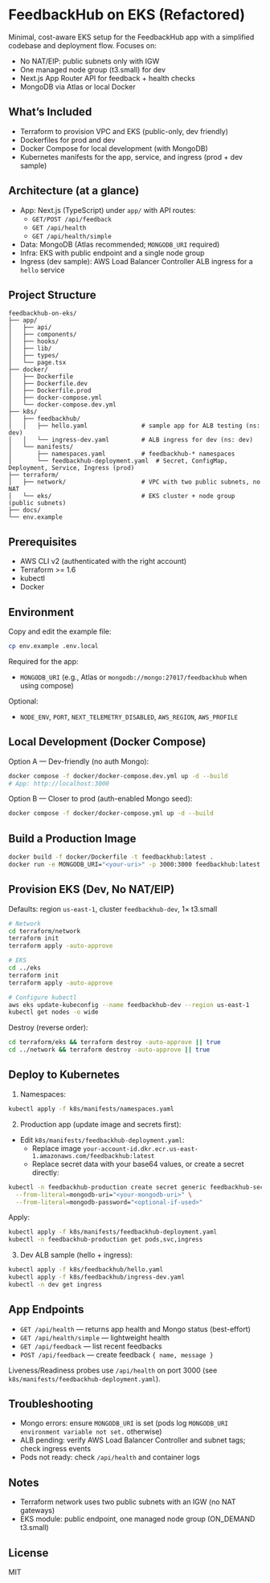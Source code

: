 # FeedbackHub on EKS (Refactored)

Minimal, cost-aware EKS setup for the FeedbackHub app with a simplified codebase and deployment flow. Focuses on:

- No NAT/EIP: public subnets only with IGW
- One managed node group (t3.small) for dev
- Next.js App Router API for feedback + health checks
- MongoDB via Atlas or local Docker

## What’s Included

- Terraform to provision VPC and EKS (public-only, dev friendly)
- Dockerfiles for prod and dev
- Docker Compose for local development (with MongoDB)
- Kubernetes manifests for the app, service, and ingress (prod + dev sample)

## Architecture (at a glance)

- App: Next.js (TypeScript) under `app/` with API routes:
  - `GET/POST /api/feedback`
  - `GET /api/health`
  - `GET /api/health/simple`
- Data: MongoDB (Atlas recommended; `MONGODB_URI` required)
- Infra: EKS with public endpoint and a single node group
- Ingress (dev sample): AWS Load Balancer Controller ALB ingress for a `hello` service

## Project Structure

```
feedbackhub-on-eks/
├── app/
│   ├── api/
│   ├── components/
│   ├── hooks/
│   ├── lib/
│   ├── types/
│   └── page.tsx
├── docker/
│   ├── Dockerfile
│   ├── Dockerfile.dev
│   ├── Dockerfile.prod
│   ├── docker-compose.yml
│   └── docker-compose.dev.yml
├── k8s/
│   ├── feedbackhub/
│   │   ├── hello.yaml               # sample app for ALB testing (ns: dev)
│   │   └── ingress-dev.yaml         # ALB ingress for dev (ns: dev)
│   └── manifests/
│       ├── namespaces.yaml          # feedbackhub-* namespaces
│       └── feedbackhub-deployment.yaml  # Secret, ConfigMap, Deployment, Service, Ingress (prod)
├── terraform/
│   ├── network/                     # VPC with two public subnets, no NAT
│   └── eks/                         # EKS cluster + node group (public subnets)
├── docs/
└── env.example
```

## Prerequisites

- AWS CLI v2 (authenticated with the right account)
- Terraform >= 1.6
- kubectl
- Docker

## Environment

Copy and edit the example file:

```bash
cp env.example .env.local
```

Required for the app:

- `MONGODB_URI` (e.g., Atlas or `mongodb://mongo:27017/feedbackhub` when using compose)

Optional:

- `NODE_ENV`, `PORT`, `NEXT_TELEMETRY_DISABLED`, `AWS_REGION`, `AWS_PROFILE`

## Local Development (Docker Compose)

Option A — Dev-friendly (no auth Mongo):

```bash
docker compose -f docker/docker-compose.dev.yml up -d --build
# App: http://localhost:3000
```

Option B — Closer to prod (auth-enabled Mongo seed):

```bash
docker compose -f docker/docker-compose.yml up -d --build
```

## Build a Production Image

```bash
docker build -f docker/Dockerfile -t feedbackhub:latest .
docker run -e MONGODB_URI="<your-uri>" -p 3000:3000 feedbackhub:latest
```

## Provision EKS (Dev, No NAT/EIP)

Defaults: region `us-east-1`, cluster `feedbackhub-dev`, 1× t3.small

```bash
# Network
cd terraform/network
terraform init
terraform apply -auto-approve

# EKS
cd ../eks
terraform init
terraform apply -auto-approve

# Configure kubectl
aws eks update-kubeconfig --name feedbackhub-dev --region us-east-1
kubectl get nodes -o wide
```

Destroy (reverse order):

```bash
cd terraform/eks && terraform destroy -auto-approve || true
cd ../network && terraform destroy -auto-approve || true
```

## Deploy to Kubernetes

1) Namespaces:

```bash
kubectl apply -f k8s/manifests/namespaces.yaml
```

2) Production app (update image and secrets first):

- Edit `k8s/manifests/feedbackhub-deployment.yaml`:
  - Replace image `your-account-id.dkr.ecr.us-east-1.amazonaws.com/feedbackhub:latest`
  - Replace secret data with your base64 values, or create a secret directly:

```bash
kubectl -n feedbackhub-production create secret generic feedbackhub-secrets \
  --from-literal=mongodb-uri="<your-mongodb-uri>" \
  --from-literal=mongodb-password="<optional-if-used>"
```

Apply:

```bash
kubectl apply -f k8s/manifests/feedbackhub-deployment.yaml
kubectl -n feedbackhub-production get pods,svc,ingress
```

3) Dev ALB sample (hello + ingress):

```bash
kubectl apply -f k8s/feedbackhub/hello.yaml
kubectl apply -f k8s/feedbackhub/ingress-dev.yaml
kubectl -n dev get ingress
```

## App Endpoints

- `GET /api/health` — returns app health and Mongo status (best-effort)
- `GET /api/health/simple` — lightweight health
- `GET /api/feedback` — list recent feedbacks
- `POST /api/feedback` — create feedback `{ name, message }`

Liveness/Readiness probes use `/api/health` on port 3000 (see `k8s/manifests/feedbackhub-deployment.yaml`).

## Troubleshooting

- Mongo errors: ensure `MONGODB_URI` is set (pods log `MONGODB_URI environment variable not set.` otherwise)
- ALB pending: verify AWS Load Balancer Controller and subnet tags; check ingress events
- Pods not ready: check `/api/health` and container logs

## Notes

- Terraform network uses two public subnets with an IGW (no NAT gateways)
- EKS module: public endpoint, one managed node group (ON_DEMAND t3.small)

## License

MIT
